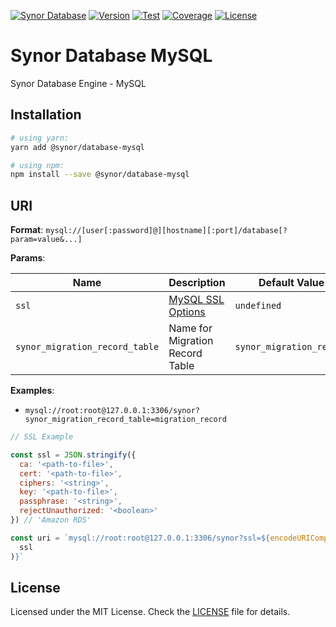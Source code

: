 [![Synor Database](https://img.shields.io/badge/synor-database-blue?style=for-the-badge)](https://github.com/Synor)
[![Version](https://img.shields.io/npm/v/@synor/database-mysql?style=for-the-badge)](https://npmjs.org/package/@synor/database-mysql)
[![Test](https://img.shields.io/travis/com/Synor/database-mysql/master?label=Test&style=for-the-badge)](https://travis-ci.com/Synor/database-mysql)
[![Coverage](https://img.shields.io/codecov/c/gh/Synor/database-mysql/master?style=for-the-badge)](https://codecov.io/gh/Synor/database-mysql)
[![License](https://img.shields.io/github/license/Synor/database-mysql?style=for-the-badge)](https://github.com/Synor/database-mysql/blob/master/LICENSE)

# Synor Database MySQL

Synor Database Engine - MySQL

## Installation

```sh
# using yarn:
yarn add @synor/database-mysql

# using npm:
npm install --save @synor/database-mysql
```

## URI

**Format**: `mysql://[user[:password]@][hostname][:port]/database[?param=value&...]`

**Params**:

| Name                           | Description                                                                   | Default Value            |
| ------------------------------ | ----------------------------------------------------------------------------- | ------------------------ |
| `ssl`                          | [MySQL SSL Options](https://www.npmjs.com/package/mysql/v/2.17.1#ssl-options) | `undefined`              |
| `synor_migration_record_table` | Name for Migration Record Table                                               | `synor_migration_record` |

**Examples**:

- `mysql://root:root@127.0.0.1:3306/synor?synor_migration_record_table=migration_record`

```js
// SSL Example

const ssl = JSON.stringify({
  ca: '<path-to-file>',
  cert: '<path-to-file>',
  ciphers: '<string>',
  key: '<path-to-file>',
  passphrase: '<string>',
  rejectUnauthorized: '<boolean>'
}) // 'Amazon RDS'

const uri = `mysql://root:root@127.0.0.1:3306/synor?ssl=${encodeURIComponent(
  ssl
)}`
```

## License

Licensed under the MIT License. Check the [LICENSE](./LICENSE) file for details.
